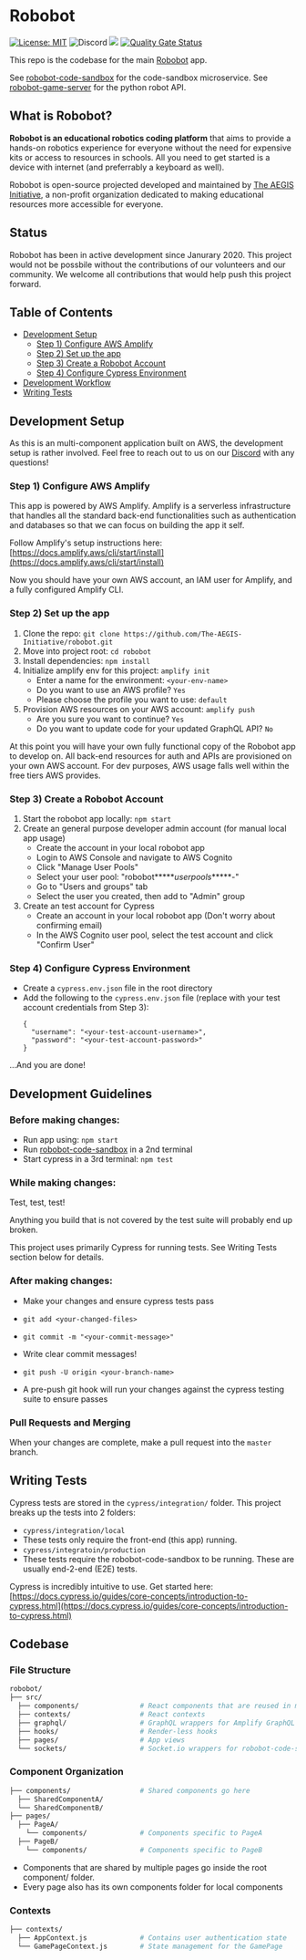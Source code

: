 # Robobot
[![License: MIT](https://img.shields.io/badge/License-MIT-yellow.svg)](https://opensource.org/licenses/MIT)
![Discord](https://img.shields.io/discord/700225957314691083?label=Discord)
[![](https://img.shields.io/badge/powered--by-AWS_Amplify-brightgreen)](https://aws.amazon.com/amplify/)
[![Quality Gate Status](https://sonarcloud.io/api/project_badges/measure?project=The-AEGIS-Initiative_robobot&metric=alert_status)](https://sonarcloud.io/dashboard?id=The-AEGIS-Initiative_robobot)

This repo is the codebase for the main [Robobot](https://robobot.aegisinitiative.io/) app. 

See [robobot-code-sandbox](https://github.com/The-AEGIS-Initiative/robobot-code-sandbox) for the code-sandbox microservice.
See [robobot-game-server](https://github.com/The-AEGIS-Initiative/python-game-server) for the python robot API.

## What is Robobot?
**Robobot is an educational robotics coding platform** that aims to provide a hands-on robotics experience for everyone without the need for expensive kits or access to resources in schools. All you need to get started is a device with internet (and preferrably a keyboard as well). 

Robobot is open-source projected developed and maintained by [The AEGIS Initiative](https://www.aegisinitiative.io/), a non-profit organization dedicated to making educational resources more accessible for everyone.

## Status
Robobot has been in active development since Janurary 2020. This project would not be possbile without the contributions of our volunteers and our community. We welcome all contributions that would help push this project forward.

## Table of Contents
  * [Development Setup](#development-setup)
    + [Step 1) Configure AWS Amplify](#step-1-configure-aws-amplify)
    + [Step 2) Set up the app](#step-2-set-up-the-app)
    + [Step 3) Create a Robobot Account](#step-3-create-a-robobot-account)
    + [Step 4) Configure Cypress Environment](#step-4-configure-cypress-environment)
  * [Development Workflow](#development-workflow)
  * [Writing Tests](#writing-tests)

## Development Setup

As this is an multi-component application built on AWS, the development setup is rather involved. Feel free to reach out to us on our [Discord](https://discord.gg/sDgHhzj) with any questions!

### Step 1) Configure AWS Amplify
This app is powered by AWS Amplify. Amplify is a serverless infrastructure that handles all the standard back-end functionalities such as authentication and databases so that we can focus on building the app it self. 

Follow Amplify's setup instructions here: 
[https://docs.amplify.aws/cli/start/install](https://docs.amplify.aws/cli/start/install)

Now you should have your own AWS account, an IAM user for Amplify, and a fully configured Amplify CLI.

### Step 2) Set up the app
1. Clone the repo: `git clone https://github.com/The-AEGIS-Initiative/robobot.git`
2. Move into project root: `cd robobot`
3. Install dependencies: `npm install` 
2. Initialize amplify env for this project: `amplify init`
    - Enter a name for the environment: `<your-env-name>`
    - Do you want to use an AWS profile? `Yes`
    - Please choose the profile you want to use: `default`
3. Provision AWS resources on your AWS account: `amplify push`
    - Are you sure you want to continue? `Yes`
    - Do you want to update code for your updated GraphQL API? `No`

At this point you will have your own fully functional copy of the Robobot app to develop on. All back-end resources for auth and APIs are provisioned on your own AWS account. For dev purposes, AWS usage falls well within
the free tiers AWS provides. 

### Step 3) Create a Robobot Account
1. Start the robobot app locally: `npm start`
2. Create an general purpose developer admin account (for manual local app usage)
    - Create the account in your local robobot app
    - Login to AWS Console and navigate to AWS Cognito
    - Click "Manage User Pools"
    - Select your user pool: "robobot*****_userpools_*****-<your-amplify-env-name>"
    - Go to "Users and groups" tab
    - Select the user you created, then add to "Admin" group
3. Create an test account for Cypress
    - Create an account in your local robobot app (Don't worry about confirming email)
    - In the AWS Cognito user pool, select the test account and click "Confirm User"
  
### Step 4) Configure Cypress Environment
*  Create a `cypress.env.json` file in the root directory
*  Add the following to the `cypress.env.json` file (replace with your test account credentials from Step 3):
    ```
    {
      "username": "<your-test-account-username>",
      "password": "<your-test-account-password>"
    }
    ```

...And you are done!

## Development Guidelines

### Before making changes:

*  Run app using:
    `npm start`
*  Run [robobot-code-sandbox](https://github.com/The-AEGIS-Initiative/robobot-code-sandbox) in a 2nd terminal
*  Start cypress in a 3rd terminal:
    `npm test`

### While making changes:

Test, test, test!

Anything you build that is not covered by the test suite will probably end up broken.

This project uses primarily Cypress for running tests. See Writing Tests section below for details.

### After making changes:

*  Make your changes and ensure cypress tests pass

*  `git add <your-changed-files>`
*  `git commit -m "<your-commit-message>"`
  *  Write clear commit messages!

*  `git push -U origin <your-branch-name>`
  *  A pre-push git hook will run your changes against the cypress testing suite to ensure passes

### Pull Requests and Merging

When your changes are complete, make a pull request into the `master` branch.

## Writing Tests

Cypress tests are stored in the `cypress/integration/` folder. This project breaks up the tests into 2 folders:

*  `cypress/integration/local`
  *  These tests only require the front-end (this app) running.
*  `cypress/integratoin/production`
  *  These tests require the robobot-code-sandbox to be running. These are usually end-2-end (E2E) tests.

Cypress is incredibly intuitive to use. Get started here: [https://docs.cypress.io/guides/core-concepts/introduction-to-cypress.html](https://docs.cypress.io/guides/core-concepts/introduction-to-cypress.html)

## Codebase
### File Structure
```sh
robobot/
├── src/
  ├── components/               # React components that are reused in multiple views
  ├── contexts/                 # React contexts
  ├── graphql/                  # GraphQL wrappers for Amplify GraphQL API
  ├── hooks/                    # Render-less hooks
  ├── pages/                    # App views
  └── sockets/                  # Socket.io wrappers for robobot-code-sandbox connections
```

### Component Organization
```sh
├── components/                 # Shared components go here
  ├── SharedComponentA/    
  └── SharedComponentB/     
├── pages/                 
  ├── PageA/                
    └── components/             # Components specific to PageA
  ├── PageB/               
    └── components/             # Components specific to PageB
```
- Components that are shared by multiple pages go inside the root component/ folder.
- Every page also has its own components folder for local components

### Contexts
```sh
├── contexts/
  ├── AppContext.js             # Contains user authentication state
  └── GamePageContext.js        # State management for the GamePage  
```
